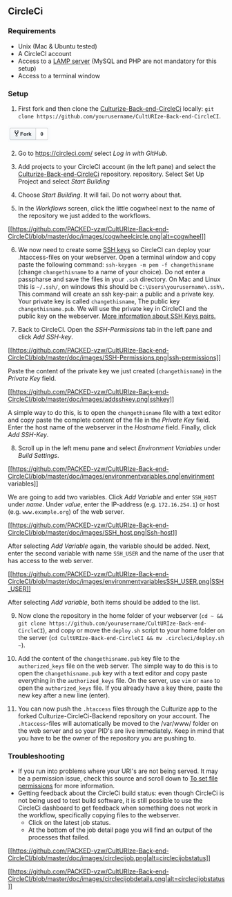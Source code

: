 ## CircleCi

### Requirements
* Unix (Mac & Ubuntu tested)
* A CircleCI account
* Access to a [LAMP server](https://howtoubuntu.org/how-to-install-lamp-on-ubuntu) (MySQL and PHP are not mandatory for this setup)
* Access to a terminal window

### Setup
1. First fork and then clone the [Culturize-Back-end-CircleCi](https://github.com/PACKED-vzw/CultURIze-Back-end-CircleCI) locally: `git clone https://github.com/yourusername/CultURIze-Back-end-CircleCI`.  

![fork](https://raw.githubusercontent.com/PACKED-vzw/CultURIze-Back-end-CircleCI/master/doc/images/forklogo.png)

2. Go to https://circleci.com/ select _Log in with GitHub_.

3. Add projects to your CircleCI account (in the left pane) and select the [Culturize-Back-end-CircleCi](https://github.com/PACKED-vzw/CultURIze-Back-end-CircleCI) repository. repository. Select Set Up Project and select _Start Building_

4. Choose _Start Building_. It will fail. Do not worry about that.

5. In the _Workflows_ screen, click the little cogwheel next to the name of the repository we just added to the workflows.

[[https://github.com/PACKED-vzw/CultURIze-Back-end-CircleCI/blob/master/doc/images/cogwheelcircle.png|alt=cogwheel]]

6. We now need to create some [SSH keys](https://en.wikipedia.org/wiki/Public-key_cryptography) so  CircleCI can deploy your .htaccess-files on your webserver. Open a terminal window and copy paste the following command: `ssh-keygen -m pem -f changethisname` (change `changethisname` to a name of your choice). Do not enter a passpharse and save the files in your `.ssh` directory. On Mac and Linux this is `~/.ssh/`, on windows this should be `C:\Users\yourusername\.ssh\`. This command will create an ssh key-pair: a public and a private key. Your private key is called `changethisname`, The public key `changethisname.pub`. We will use the private key in CircleCI and the public key on the webserver. [More information about SSH Keys pairs.](https://www.digitalocean.com/community/tutorials/how-to-set-up-ssh-keys--2)

7. Back to CircleCI. Open the _SSH-Permissions_ tab in the left pane and click _Add SSH-key_.

[[https://github.com/PACKED-vzw/CultURIze-Back-end-CircleCI/blob/master/doc/images/SSH-Permissions.png|ssh-permissions]]

Paste the content of the private key we just created (`changethisname`) in the _Private Key_ field.

[[https://github.com/PACKED-vzw/CultURIze-Back-end-CircleCI/blob/master/doc/images/addsshkey.png|sshkey]]

A simple way to do this, is to open the `changethisname` file with a text editor and copy paste the complete content of the file in the _Private Key_ field. Enter the host name of the webserver in the _Hostname_ field. Finally, click _Add SSH-Key_. 

8. Scroll up in the left menu pane and select _Environment Variables_ under _Build Settings_.

[[https://github.com/PACKED-vzw/CultURIze-Back-end-CircleCI/blob/master/doc/images/environmentvariables.png|envirinment variables]]

We are going to add two variables. Click _Add Variable_ and enter `SSH_HOST` under _name_. Under _value_, enter the IP-address (e.g. `172.16.254.1`) or host (e.g. `www.example.org`) of the web server.

[[https://github.com/PACKED-vzw/CultURIze-Back-end-CircleCI/blob/master/doc/images/SSH_host.png|Ssh-host]]

After selecting _Add Variable_ again, the variable should be added. Next, enter the second variable with name `SSH_USER` and the name of the user that has access to the web server.

[[https://github.com/PACKED-vzw/CultURIze-Back-end-CircleCI/blob/master/doc/images/environmentvariablesSSH_USER.png|SSH_USER]]

After selecting _Add variable_, both items should be added to the list. 

9. Now clone the repository in the home folder of your webserver (`cd ~ && git clone https://github.com/yourusername/CultURIze-Back-end-CircleCI`), and copy or move the `deploy.sh` script to your home folder on the server (`cd CultURIze-Back-end-CircleCI && mv .circleci/deploy.sh ~`).

10. Add the content of the `changethisname.pub` key file to the `authorized_keys` file on the web server. The simple way to do this is to open the `changethisname.pub` key with a text editor and copy paste everything in the `authorized_keys` file. On the server, use `vim` or `nano` to open the `authorized_keys` file. If you already have a key there, paste the new key after a new line (enter). 

11. You can now push the `.htaccess` files through the Culturize app to the forked Culturize-CircleCi-Backend repository on your account. The `.htaccess`-files will automatically be moved to the /var/www/ folder on the web server and so your PID's are live immediately. 
Keep in mind that you have to be the owner of the repository you are pushing to.


### Troubleshooting 
* If you run into problems where your URI's are not being served. It may be a permission issue, check this source and scroll down to [To set file permissions](https://docs.aws.amazon.com/AWSEC2/latest/UserGuide/install-LAMP.html#To_Set_File_Permissions) for more information.
* Getting feedback about the CircleCi build status: even though CircleCi is not being used to test build software, it is still possible to use the CircleCi dashboard to get feedback when something does not work in the workflow, specifically copying files to the webserver. 
    * Click on the latest job status. 
    * At the bottom of the job detail page you will find an output of the processes that failed.

[[https://github.com/PACKED-vzw/CultURIze-Back-end-CircleCI/blob/master/doc/images/circlecijob.png|alt=circlecijobstatus]]

[[https://github.com/PACKED-vzw/CultURIze-Back-end-CircleCI/blob/master/doc/images/circlecijobdetails.png|alt=circlecijobstatus]]
